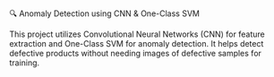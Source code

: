 🔍 Anomaly Detection using CNN & One-Class SVM

This project utilizes Convolutional Neural Networks (CNN) for feature extraction and One-Class SVM for anomaly detection. It helps detect defective products without needing images of defective samples for training.
